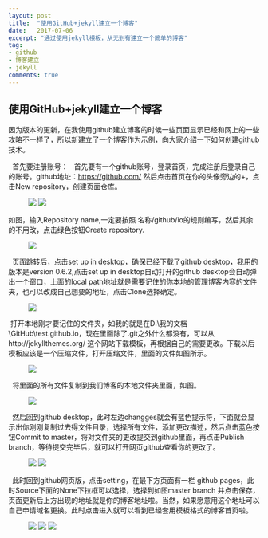 ```yaml
---
layout: post
title:  "使用GitHub+jekyll建立一个博客"
date:   2017-07-06
excerpt: "通过使用jekyll模板，从无到有建立一个简单的博客"
tag:
- github
- 博客建立
- jekyll
comments: true
---
```


## 使用GitHub+jekyll建立一个博客
   因为版本的更新，在我使用github建立博客的时候一些页面显示已经和网上的一些攻略不一样了，所以新建立了一个博客作为示例，向大家介绍一下如何创建github技术。
   
   首先要注册账号：
   首先要有一个github账号，登录首页，完成注册后登录自己的账号。github地址：https://github.com/ 然后点击首页在你的头像旁边的+，点击New repository，创建页面仓库。
    
<figure>
    <img src="https://raw.githubusercontent.com/Ellen957/ellen.github.io/master/assets/img/blogUse/Teache/12.PNG">
    <img src="https://raw.githubusercontent.com/Ellen957/ellen.github.io/master/assets/img/blogUse/Teache/1.PNG">
</figure>
   如图，输入Repository name,一定要按照 名称/github/io的规则编写，然后其余的不用改，点击绿色按钮Create repository.

<figure>
    <img src="https://raw.githubusercontent.com/Ellen957/ellen.github.io/master/assets/img/blogUse/Teache/2.1.PNG">
</figure>
   页面跳转后，点击set up in desktop，确保已经下载了github desktop，我用的版本是version 0.6.2,点击set up in desktop自动打开的github desktop会自动弹出一个窗口，上面的local path地址就是需要记住的你本地的管理博客内容的文件夹，也可以改成自己想要的地址，点击Clone选择确定。
  
<figure>
    <img src="https://raw.githubusercontent.com/Ellen957/ellen.github.io/master/assets/img/blogUse/Teache/3.PNG">
</figure>
   打开本地刚才要记住的文件夹，如我的就是在D:\我的文档\GitHub\test.github.io，现在里面除了.git之外什么都没有，可以从http://jekyllthemes.org/  这个网站下载模板，再根据自己的需要更改。下载以后模板应该是一个压缩文件，打开压缩文件，里面的文件如图所示。
    
<figure>
    <img src="https://raw.githubusercontent.com/Ellen957/ellen.github.io/master/assets/img/blogUse/Teache/5.PNG">
</figure>
    
   将里面的所有文件复制到我们博客的本地文件夹里面，如图。
    
<figure>
    <img src="https://raw.githubusercontent.com/Ellen957/ellen.github.io/master/assets/img/blogUse/Teache/6.PNG">
</figure>

   然后回到github desktop，此时左边changges就会有蓝色提示符，下面就会显示出你刚刚复制过去得文件目录，选择所有文件，添加更改描述，然后点击蓝色按钮Commit to master，将对文件夹的更改提交到github里面，再点击Publish branch，等待提交完毕后，就可以打开网页github查看你的更改了。
    
 <figure>
    <img src="https://raw.githubusercontent.com/Ellen957/ellen.github.io/master/assets/img/blogUse/Teache/7.PNG">
    <img src="https://raw.githubusercontent.com/Ellen957/ellen.github.io/master/assets/img/blogUse/Teache/8.PNG">
</figure>

   此时回到github网页版，点击setting，在最下方页面有一栏 github pages，此时Source下面的None下拉框可以选择，选择到如图master branch 并点击保存，页面更新后上方出现的地址就是你的博客地址啦。当然，如果愿意用这个地址可以自己申请域名更换。此时点击进入就可以看到已经套用模板格式的博客首页啦。

 <figure>
    <img src="https://raw.githubusercontent.com/Ellen957/ellen.github.io/master/assets/img/blogUse/Teache/10.PNG">
    <img src="https://raw.githubusercontent.com/Ellen957/ellen.github.io/master/assets/img/blogUse/Teache/11.1.PNG">
    <img src="https://raw.githubusercontent.com/Ellen957/ellen.github.io/master/assets/img/blogUse/Teache/11.PNG">
</figure>


